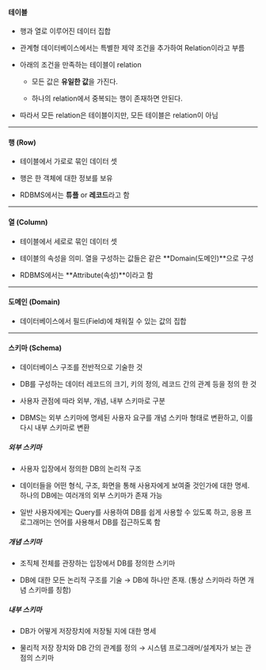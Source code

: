 #### 테이블

 - 행과 열로 이루어진 데이터 집합
 
 - 관계형 데이터베이스에서는 특별한 제약 조건을 추가하여 Relation이라고 부름
 
 - 아래의 조건을 만족하는 테이블이 relation
   
   - 모든 값은 **유일한 값**을 가진다.
   
   - 하나의 relation에서 중복되는 행이 존재하면 안된다.
   
 - 따라서 모든 relation은 테이블이지만, 모든 테이블은 relation이 아님
 
 
- - -

#### 행 (Row)

 - 테이블에서 가로로 묶인 데이터 셋
 
 - 행은 한 객체에 대한 정보를 보유
 
 - RDBMS에서는 **튜플** or **레코드**라고 함
 
- - -

#### 열 (Column)

 - 테이블에서 세로로 묶인 데이터 셋
 
 - 테이블의 속성을 의미. 열을 구성하는 값들은 같은 **Domain(도메인)**으로 구성
 
 - RDBMS에서는 **Attribute(속성)**이라고 함

- - -

#### 도메인 (Domain)

 - 데이터베이스에서 필드(Field)에 채워질 수 있는 값의 집합
 
- - -

#### 스키마 (Schema)

 - 데이터베이스 구조를 전반적으로 기술한 것
 
 - DB를 구성하는 데이터 레코드의 크기, 키의 정의, 레코드 간의 관계 등을 정의 한 것
 
 - 사용자 관점에 따라 외부, 개념, 내부 스키마로 구분
 
 - DBMS는 외부 스키마에 명세된 사용자 요구를 개념 스키마 형태로 변환하고, 이를 다시 내부 스키마로 변환
 
  ##### 외부 스키마
     
   - 사용자 입장에서 정의한 DB의 논리적 구조
     
   - 데이터들을 어떤 형식, 구조, 화면을 통해 사용자에게 보여줄 것인가에 대한 명세. 하나의 DB에는 여러개의 외부 스키마가 존재 가능
   
   - 일반 사용자에게는 Query를 사용하여 DB를 쉽게 사용할 수 있도록 하고, 응용 프로그래머는 언어를 사용해서 DB를 접근하도록 함
   
 ##### 개념 스키마
  
   - 조직체 전체를 관장하는 입장에서 DB를 정의한 스키마
   
   - DB에 대한 모든 논리적 구조를 기술 → DB에 하나만 존재. (통상 스키마라 하면 개념 스키마를 칭함)
 
 ##### 내부 스키마
 
   - DB가 어떻게 저장장치에 저장될 지에 대한 명세
   
   - 물리적 저장 장치와 DB 간의 관계를 정의 → 시스템 프로그래머/설계자가 보는 관점의 스키마
